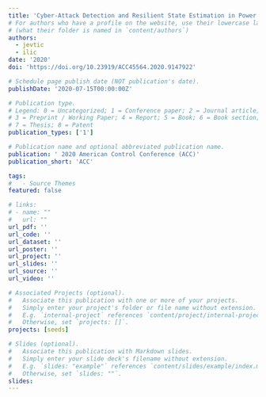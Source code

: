 ```yaml
---
title: 'Cyber-Attack Detection and Resilient State Estimation in Power Systems'
# For authors who have a profile on the website, use their lowercase last name
# (what their folder is named in `content/authors`)
authors:
  - jevtic
  - ilic
date: '2020'
doi: 'https://doi.org/10.23919/ACC45564.2020.9147922'

# Schedule page publish date (NOT publication's date).
publishDate: '2020-07-15T00:00:00Z'

# Publication type.
# Legend: 0 = Uncategorized; 1 = Conference paper; 2 = Journal article;
# 3 = Preprint / Working Paper; 4 = Report; 5 = Book; 6 = Book section;
# 7 = Thesis; 8 = Patent
publication_types: ['1']

# Publication name and optional abbreviated publication name.
publication: ' 2020 American Control Conference (ACC)'
publication_short: 'ACC'

tags:
#   - Source Themes
featured: false

# links:
# - name: ""
#   url: ""
url_pdf: ''
url_code: ''
url_dataset: ''
url_poster: ''
url_project: ''
url_slides: ''
url_source: ''
url_video: ''

# Associated Projects (optional).
#   Associate this publication with one or more of your projects.
#   Simply enter your project's folder or file name without extension.
#   E.g. `internal-project` references `content/project/internal-project/index.md`.
#   Otherwise, set `projects: []`.
projects: [seeds]

# Slides (optional).
#   Associate this publication with Markdown slides.
#   Simply enter your slide deck's filename without extension.
#   E.g. `slides: "example"` references `content/slides/example/index.md`.
#   Otherwise, set `slides: ""`.
slides:
---
```

